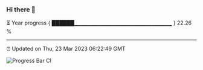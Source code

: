 ### Hi there 👋

⏳ Year progress { ██████▁▁▁▁▁▁▁▁▁▁▁▁▁▁▁▁▁▁▁▁▁▁▁▁ } 22.26 %

---

⏰ Updated on Thu, 23 Mar 2023 06:22:49 GMT

![Progress Bar CI](https://github.com/ZhaoGui/ZhaoGui/workflows/Progress%20Bar%20CI/badge.svg)
